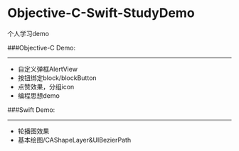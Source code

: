 # Objective-C-Swift-StudyDemo
个人学习demo

###Objective-C Demo:
**************************
 * 自定义弹框AlertView
 * 按钮绑定block/blockButton
 * 点赞效果，分组icon
 * 编程思想demo


###Swift Demo:
**************************

* 轮播图效果
* 基本绘图/CAShapeLayer&UIBezierPath
